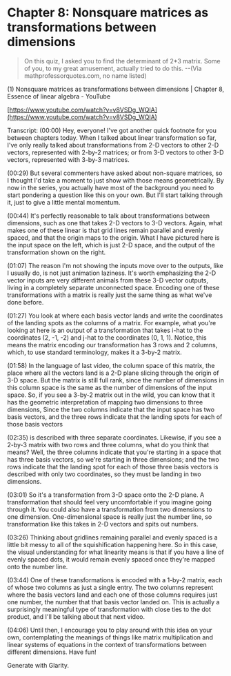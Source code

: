 # Chapter 8: Nonsquare matrices as transformations between dimensions

> On this quiz, I asked you to find the determinant of 2*3 matrix. Some of you, to my great amusement, actually tried to do this. --(Via mathprofessorquotes.com, no name listed)

(1) Nonsquare matrices as transformations between dimensions | Chapter 8, Essence of linear algebra - YouTube

[https://www.youtube.com/watch?v=v8VSDg_WQlA](https://www.youtube.com/watch?v=v8VSDg_WQlA)

Transcript:
(00:00) Hey, everyone! I've got another quick footnote for you between chapters today. When I talked about linear transformation so far, I've only really talked about transformations from 2-D vectors to other 2-D vectors, represented with 2-by-2 matrices; or from 3-D vectors to other 3-D vectors, represented with 3-by-3 matrices.

(00:29) But several commenters have asked about non-square matrices, so I thought I'd take a moment to just show with those means geometrically. By now in the series, you actually have most of the background you need to start pondering a question like this on your own. But I'll start talking through it, just to give a little mental momentum.

(00:44) It's perfectly reasonable to talk about transformations between dimensions, such as one that takes 2-D vectors to 3-D vectors. Again, what makes one of these linear is that grid lines remain parallel and evenly spaced, and that the origin maps to the origin. What I have pictured here is the input space on the left, which is just 2-D space, and the output of the transformation shown on the right.

(01:07) The reason I'm not showing the inputs move over to the outputs, like I usually do, is not just animation laziness. It's worth emphasizing the 2-D vector inputs are very different animals from these 3-D vector outputs, living in a completely separate unconnected space. Encoding one of these transformations with a matrix is really just the same thing as what we've done before.

(01:27) You look at where each basis vector lands and write the coordinates of the landing spots as the columns of a matrix. For example, what you're looking at here is an output of a transformation that takes i-hat to the coordinates (2, -1, -2) and j-hat to the coordinates (0, 1, 1). Notice, this means the matrix encoding our transformation has 3 rows and 2 columns, which, to use standard terminology, makes it a 3-by-2 matrix.

(01:58) In the language of last video, the column space of this matrix, the place where all the vectors land is a 2-D plane slicing through the origin of 3-D space. But the matrix is still full rank, since the number of dimensions in this column space is the same as the number of dimensions of the input space. So, if you see a 3-by-2 matrix out in the wild, you can know that it has the geometric interpretation of mapping two dimensions to three dimensions, Since the two columns indicate that the input space has two basis vectors, and the three rows indicate that the landing spots for each of those basis vectors

(02:35) is described with three separate coordinates. Likewise, if you see a 2-by-3 matrix with two rows and three columns, what do you think that means? Well, the three columns indicate that you're starting in a space that has three basis vectors, so we're starting in three dimensions; and the two rows indicate that the landing spot for each of those three basis vectors is described with only two coordinates, so they must be landing in two dimensions.

(03:01) So it's a transformation from 3-D space onto the 2-D plane. A transformation that should feel very uncomfortable if you imagine going through it. You could also have a transformation from two dimensions to one dimension. One-dimensional space is really just the number line, so transformation like this takes in 2-D vectors and spits out numbers.

(03:26) Thinking about gridlines remaining parallel and evenly spaced is a little bit messy to all of the squishification happening here. So in this case, the visual understanding for what linearity means is that if you have a line of evenly spaced dots, it would remain evenly spaced once they're mapped onto the number line.

(03:44) One of these transformations is encoded with a 1-by-2 matrix, each of whose two columns as just a single entry. The two columns represent where the basis vectors land and each one of those columns requires just one number, the number that that basis vector landed on. This is actually a surprisingly meaningful type of transformation with close ties to the dot product, and I'll be talking about that next video.

(04:06) Until then, I encourage you to play around with this idea on your own, contemplating the meanings of things like matrix multiplication and linear systems of equations in the context of transformations between different dimensions. Have fun!

Generate with Glarity.

